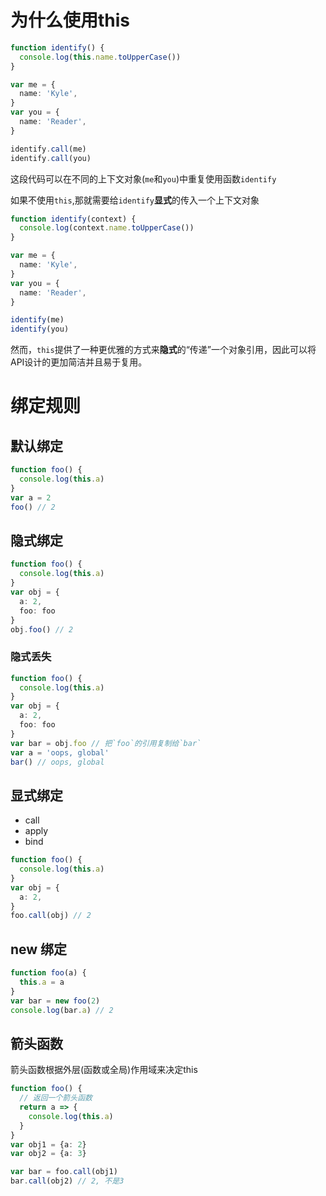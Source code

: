 # 为什么使用this
```ts
function identify() {
  console.log(this.name.toUpperCase())
}

var me = {
  name: 'Kyle',
}
var you = {
  name: 'Reader',
}

identify.call(me)
identify.call(you)
```
这段代码可以在不同的上下文对象(`me`和`you`)中重复使用函数`identify`

如果不使用`this`,那就需要给`identify`**显式**的传入一个上下文对象
```ts
function identify(context) {
  console.log(context.name.toUpperCase())
}

var me = {
  name: 'Kyle',
}
var you = {
  name: 'Reader',
}

identify(me)
identify(you)
```
然而，`this`提供了一种更优雅的方式来**隐式**的“传递”一个对象引用，因此可以将API设计的更加简洁并且易于复用。

# 绑定规则
## 默认绑定
```ts
function foo() {
  console.log(this.a)
}
var a = 2
foo() // 2
```
## 隐式绑定
```ts
function foo() {
  console.log(this.a)
}
var obj = {
  a: 2,
  foo: foo
}
obj.foo() // 2
```
### 隐式丢失
```ts
function foo() {
  console.log(this.a)
}
var obj = {
  a: 2,
  foo: foo
}
var bar = obj.foo // 把`foo`的引用复制给`bar`
var a = 'oops, global'
bar() // oops, global
```
## 显式绑定
+ call
+ apply
+ bind
```ts
function foo() {
  console.log(this.a)
}
var obj = {
  a: 2,
}
foo.call(obj) // 2
```
## new 绑定
```ts
function foo(a) {
  this.a = a
}
var bar = new foo(2)
console.log(bar.a) // 2
```
## 箭头函数
箭头函数根据外层(函数或全局)作用域来决定this
```ts
function foo() {
  // 返回一个箭头函数
  return a => {
    console.log(this.a)
  }
}
var obj1 = {a: 2}
var obj2 = {a: 3}

var bar = foo.call(obj1)
bar.call(obj2) // 2, 不是3
```